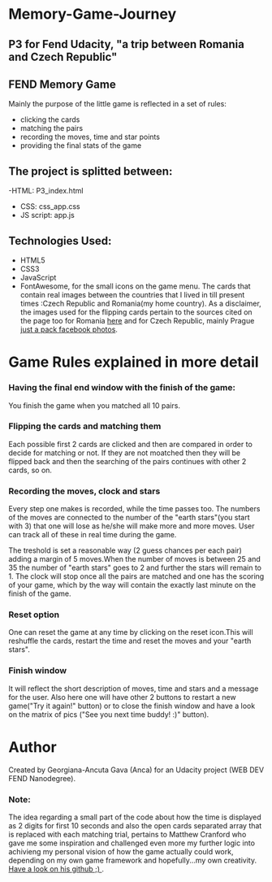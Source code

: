 # Memory-Game-Journey

## P3 for Fend Udacity,  "a trip between Romania and Czech Republic" 
 
## FEND Memory Game

Mainly the purpose of the little game is reflected in a set of rules:
- clicking the cards
- matching the pairs
- recording the moves, time and star points
- providing the final stats of the game

## The project is splitted between:
-HTML: P3_index.html
- CSS: css_app.css
- JS script: app.js

## Technologies Used:
- HTML5
- CSS3
- JavaScript
- FontAwesome, for the small icons on the game menu.
The cards that contain real images between the countries that I lived in till present times :Czech Republic and Romania(my home country).
As a disclaimer, the images used for the flipping cards pertain to the sources cited on the page too for Romania [here](https://www.instagram.com/romaniapitoreasca/?hl=cs) and for Czech Republic, mainly Prague [just a pack facebook photos](https://www.facebook.com/justapack/).


# Game Rules explained in more detail

### Having the final end window with the finish of the game:
You finish the game when you matched all 10 pairs.

### Flipping  the cards and matching them
Each possible first 2 cards are clicked and then are compared in order to decide for matching or not.
If they are not moatched then they will be flipped back and then the searching of the pairs continues with other 2 cards, so on.

### Recording the moves, clock and stars
Every step one makes is recorded, while the time passes too.
The numbers of the moves are connected to the number of the "earth stars"(you start with 3) that one will lose as he/she will make more and more moves.
User can track all of these in real time during the game.

The treshold is set a reasonable way (2 guess chances per each pair) adding a margin of 5 moves.When the number of moves is between 25 and 35 the number of "earth stars" goes to 2 and further the stars will remain to 1. 
The clock will stop once all the pairs are matched and one has the scoring of your game, which by the way will contain the exactly last minute on the finish of the game.

### Reset option
One can reset the game at any time by clicking on the reset icon.This will reshuffle the cards, restart the time and reset the moves and your "earth stars".

### Finish window
It will reflect the short description of moves, time and stars and a  message for the user.
Also here one will have other 2 buttons to restart a new game("Try it again!" button) or to close the finish window and have a look on the matrix of pics ("See you next time buddy! :)" button). 

# Author
Created by Georgiana-Ancuta Gava (Anca) for an Udacity project (WEB DEV FEND Nanodegree).

### Note: 
The idea regarding a small part of the code about how the time is displayed as 2 digits for first 10 seconds and also the open cards separated array that is replaced with each matching trial, pertains to Matthew Cranford who gave me some inspiration and challenged even more my further logic into achivieng my personal vision of how the game actually could work, depending on my own game framework and hopefully...my own creativity. 
[Have a look on his github ;) ](https://github.com/MatthewCranford/fend-project-memory-game/tree/162fff98b15e3d9f6afd98034e3415e1049b0d96).

